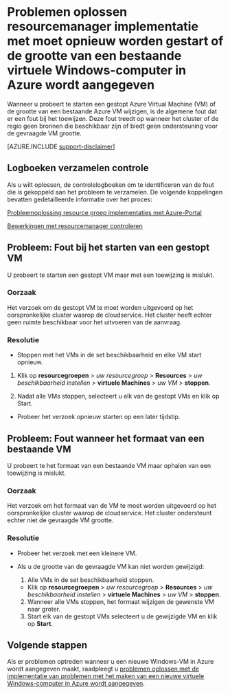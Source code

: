 <properties
   pageTitle="VM moet opnieuw worden gestart of de grootte van problemen | Microsoft Azure"
   description="Problemen oplossen resourcemanager implementatie met moet opnieuw worden gestart of de grootte van een bestaande virtuele Windows-computer in Azure wordt aangegeven"
   services="virtual-machines-windows, azure-resource-manager"
   documentationCenter=""
   authors="Deland-Han"
   manager="felixwu"
   editor=""
   tags="top-support-issue"/>

<tags
   ms.service="virtual-machines-windows"
   ms.topic="support-article"
   ms.tgt_pltfrm="vm-windows"
   ms.devlang="na"
   ms.workload="required"
   ms.date="09/09/2016"
   ms.author="delhan"/>

# <a name="troubleshoot-resource-manager-deployment-issues-with-restarting-or-resizing-an-existing-windows-virtual-machine-in-azure"></a>Problemen oplossen resourcemanager implementatie met moet opnieuw worden gestart of de grootte van een bestaande virtuele Windows-computer in Azure wordt aangegeven

Wanneer u probeert te starten een gestopt Azure Virtual Machine (VM) of de grootte van een bestaande Azure VM wijzigen, is de algemene fout dat er een fout bij het toewijzen. Deze fout treedt op wanneer het cluster of de regio geen bronnen die beschikbaar zijn of biedt geen ondersteuning voor de gevraagde VM grootte.

[AZURE.INCLUDE [support-disclaimer](../../includes/support-disclaimer.md)]

## <a name="collect-audit-logs"></a>Logboeken verzamelen controle

Als u wilt oplossen, de controlelogboeken om te identificeren van de fout die is gekoppeld aan het probleem te verzamelen. De volgende koppelingen bevatten gedetailleerde informatie over het proces:

[Probleemoplossing resource groep implementaties met Azure-Portal](../resource-manager-troubleshoot-deployments-portal.md)

[Bewerkingen met resourcemanager controleren](../resource-group-audit.md)

## <a name="issue-error-when-starting-a-stopped-vm"></a>Probleem: Fout bij het starten van een gestopt VM

U probeert te starten een gestopt VM maar met een toewijzing is mislukt.

### <a name="cause"></a>Oorzaak

Het verzoek om de gestopt VM te moet worden uitgevoerd op het oorspronkelijke cluster waarop de cloudservice. Het cluster heeft echter geen ruimte beschikbaar voor het uitvoeren van de aanvraag.

### <a name="resolution"></a>Resolutie

*   Stoppen met het VMs in de set beschikbaarheid en elke VM start opnieuw.

  1. Klik op **resourcegroepen** > _uw resourcegroep_ > **Resources** > _uw beschikbaarheid instellen_ > **virtuele Machines** > _uw VM_ > **stoppen**.

  2. Nadat alle VMs stoppen, selecteert u elk van de gestopt VMs en klik op Start.

*   Probeer het verzoek opnieuw starten op een later tijdstip.

## <a name="issue-error-when-resizing-an-existing-vm"></a>Probleem: Fout wanneer het formaat van een bestaande VM

U probeert te het formaat van een bestaande VM maar ophalen van een toewijzing is mislukt.

### <a name="cause"></a>Oorzaak

Het verzoek om het formaat van de VM te moet worden uitgevoerd op het oorspronkelijke cluster waarop de cloudservice. Het cluster ondersteunt echter niet de gevraagde VM grootte.

### <a name="resolution"></a>Resolutie

* Probeer het verzoek met een kleinere VM.

* Als u de grootte van de gevraagde VM kan niet worden gewijzigd:

  1. Alle VMs in de set beschikbaarheid stoppen.

    * Klik op **resourcegroepen** > _uw resourcegroep_ > **Resources** > _uw beschikbaarheid instellen_ > **virtuele Machines** > _uw VM_ > **stoppen**.

  2. Wanneer alle VMs stoppen, het formaat wijzigen de gewenste VM naar groter.
  3. Start elk van de gestopt VMs selecteert u de gewijzigde VM en klik op **Start**.

## <a name="next-steps"></a>Volgende stappen

Als er problemen optreden wanneer u een nieuwe Windows-VM in Azure wordt aangegeven maakt, raadpleegt u [problemen oplossen met de implementatie van problemen met het maken van een nieuwe virtuele Windows-computer in Azure wordt aangegeven](../virtual-machines/virtual-machines-windows-troubleshoot-deployment-new-vm.md).
